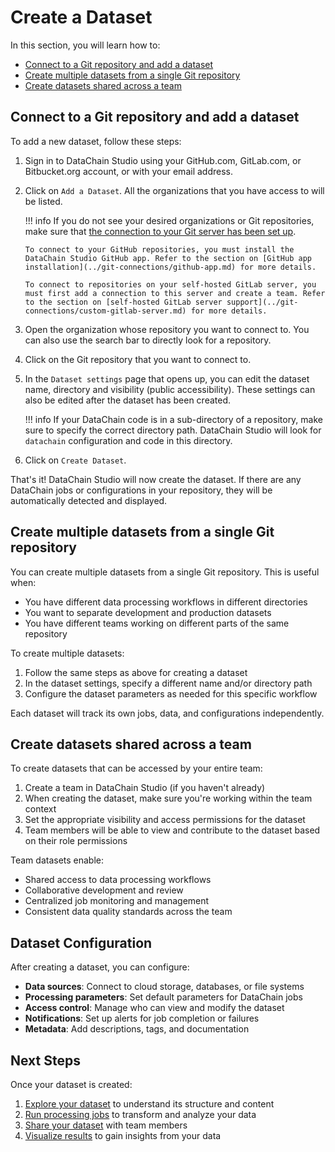 # Create a Dataset

In this section, you will learn how to:

- [Connect to a Git repository and add a dataset](#connect-to-a-git-repository-and-add-a-dataset)
- [Create multiple datasets from a single Git repository](#create-multiple-datasets-from-a-single-git-repository)
- [Create datasets shared across a team](#create-datasets-shared-across-a-team)

## Connect to a Git repository and add a dataset

To add a new dataset, follow these steps:

1. Sign in to DataChain Studio using your GitHub.com, GitLab.com, or Bitbucket.org account, or with your email address.

2. Click on `Add a Dataset`. All the organizations that you have access to will be listed.

   !!! info
       If you do not see your desired organizations or Git repositories, make sure that [the connection to your Git server has been set up](../account-management.md#git-connections).

       To connect to your GitHub repositories, you must install the DataChain Studio GitHub app. Refer to the section on [GitHub app installation](../git-connections/github-app.md) for more details.

       To connect to repositories on your self-hosted GitLab server, you must first add a connection to this server and create a team. Refer to the section on [self-hosted GitLab server support](../git-connections/custom-gitlab-server.md) for more details.

3. Open the organization whose repository you want to connect to. You can also use the search bar to directly look for a repository.

4. Click on the Git repository that you want to connect to.

5. In the `Dataset settings` page that opens up, you can edit the dataset name, directory and visibility (public accessibility). These settings can also be edited after the dataset has been created.

   !!! info
       If your DataChain code is in a sub-directory of a repository, make sure to specify the correct directory path. DataChain Studio will look for `datachain` configuration and code in this directory.

6. Click on `Create Dataset`.

That's it! DataChain Studio will now create the dataset. If there are any DataChain jobs or configurations in your repository, they will be automatically detected and displayed.

## Create multiple datasets from a single Git repository

You can create multiple datasets from a single Git repository. This is useful when:

- You have different data processing workflows in different directories
- You want to separate development and production datasets
- You have different teams working on different parts of the same repository

To create multiple datasets:

1. Follow the same steps as above for creating a dataset
2. In the dataset settings, specify a different name and/or directory path
3. Configure the dataset parameters as needed for this specific workflow

Each dataset will track its own jobs, data, and configurations independently.

## Create datasets shared across a team

To create datasets that can be accessed by your entire team:

1. Create a team in DataChain Studio (if you haven't already)
2. When creating the dataset, make sure you're working within the team context
3. Set the appropriate visibility and access permissions for the dataset
4. Team members will be able to view and contribute to the dataset based on their role permissions

Team datasets enable:

- Shared access to data processing workflows
- Collaborative development and review
- Centralized job monitoring and management
- Consistent data quality standards across the team

## Dataset Configuration

After creating a dataset, you can configure:

- **Data sources**: Connect to cloud storage, databases, or file systems
- **Processing parameters**: Set default parameters for DataChain jobs
- **Access control**: Manage who can view and modify the dataset
- **Notifications**: Set up alerts for job completion or failures
- **Metadata**: Add descriptions, tags, and documentation

## Next Steps

Once your dataset is created:

1. [Explore your dataset](explore-datasets.md) to understand its structure and content
2. [Run processing jobs](../jobs/create-and-run.md) to transform and analyze your data
3. [Share your dataset](share-dataset.md) with team members
4. [Visualize results](visualize-and-compare.md) to gain insights from your data
